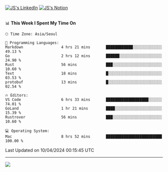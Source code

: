 
[![JS's LinkedIn](https://img.shields.io/badge/LinkedIn-blue?style=for-the-badge&logo=linkedin)](https://www.linkedin.com/in/jaeseung-lee-5a2a32139/) 
[![JS's Notion](https://img.shields.io/badge/Notion-black?style=for-the-badge&logo=notion)](https://bit.ly/ljswiki1) <br><br>
<!-- ![JS's GitHub stats](https://github-readme-stats-lemon-five.vercel.app/api?username=tkxkd0159&hide=contribs,prs,stars,issues&show_icons=true&theme=react&include_all_commits=true)   -->
<!-- ![Top Langs](https://github-readme-stats-lemon-five.vercel.app/api/top-langs/?username=tkxkd0159&layout=compact&hide=jupyter%20notebook,scss,html,css&langs_count=10)  -->


<!--START_SECTION:waka-->
📊 **This Week I Spent My Time On** 

```text
🕑︎ Time Zone: Asia/Seoul

💬 Programming Languages: 
Markdown                 4 hrs 21 mins       ████████████░░░░░░░░░░░░░   49.13 % 
Go                       2 hrs 12 mins       ██████░░░░░░░░░░░░░░░░░░░   24.90 % 
Rust                     56 mins             ███░░░░░░░░░░░░░░░░░░░░░░   10.60 % 
Text                     18 mins             █░░░░░░░░░░░░░░░░░░░░░░░░   03.53 % 
protobuf                 13 mins             █░░░░░░░░░░░░░░░░░░░░░░░░   02.54 % 

🔥 Editors: 
VS Code                  6 hrs 33 mins       ███████████████████░░░░░░   74.01 % 
GoLand                   1 hr 21 mins        ████░░░░░░░░░░░░░░░░░░░░░   15.39 % 
Rustrover                56 mins             ███░░░░░░░░░░░░░░░░░░░░░░   10.60 % 

💻 Operating System: 
Mac                      8 hrs 52 mins       █████████████████████████   100.00 % 
```


 Last Updated on 10/04/2024 00:15:45 UTC
<!--END_SECTION:waka-->

---
<a href="https://github.com/tkxkd0159/books">
  <img align="center" src="https://github-readme-stats-lemon-five.vercel.app/api/pin/?username=tkxkd0159&repo=books&theme=react" />
</a>

<!---
- 🔭 I’m currently working on ...
- 🌱 I’m currently learning blockchain and distributed network
- 👯 I’m looking to collaborate on ...
- 🤔 I’m looking for help with ...
- 💬 Ask me about ...
- 📫 How to reach me: ...
- 😄 Pronouns: ...
- ⚡ Fun fact: ...
-->
